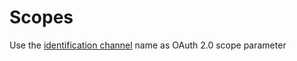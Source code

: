 # Scopes

Use the [identification channel](https://app.verify-u.com/business/channel) name as OAuth 2.0 scope parameter